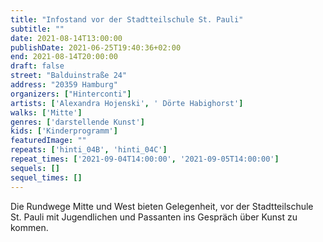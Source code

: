 ```yaml
---
title: "Infostand vor der Stadtteilschule St. Pauli"
subtitle: ""
date: 2021-08-14T13:00:00
publishDate: 2021-06-25T19:40:36+02:00
end: 2021-08-14T20:00:00
draft: false
street: "Balduinstraße 24"
address: "20359 Hamburg"
organizers: ["Hinterconti"]
artists: ['Alexandra Hojenski', ' Dörte Habighorst']
walks: ['Mitte']
genres: ['darstellende Kunst']
kids: ['Kinderprogramm']
featuredImage: ""
repeats: ['hinti_04B', 'hinti_04C']
repeat_times: ['2021-09-04T14:00:00', '2021-09-05T14:00:00']
sequels: []
sequel_times: []
---
```


Die Rundwege Mitte und West bieten Gelegenheit, vor der Stadtteilschule St. Pauli mit Jugendlichen und Passanten ins Gespräch über Kunst zu kommen.  